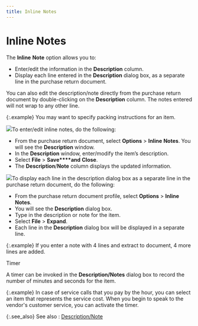```yaml
---
title: Inline Notes
---
```


# Inline Notes


The **Inline** **Note**  option allows you to:

- Enter/edit  the information in the **Description**  column.
- Display each  line entered in the **Description**  dialog box, as a separate line in the purchase return document.



You can also edit the description/note directly from the purchase return  document by double-clicking on the **Description**  column. The notes entered will not wrap to any other line.


{:.example}
You may want to specify packing instructions  for an item.


![]({{site.pp_baseurl}}/img/steps.gif)To enter/edit inline notes, do the following:

- From the purchase  return document, select **Options**  > **Inline** **Notes**.  You will see the **Description** window.
- In the **Description** window, enter/modify the  item’s description.
- Select **File** > **Save****and** **Close**.
- The **Description**/**Note** column displays the updated information.



![]({{site.pp_baseurl}}/img/steps.gif)To display each line in the description dialog  box as a separate line in the purchase return document, do the following:

- From the purchase  return document profile, select **Options**  > **Inline** **Notes**.
- You will see  the **Description** dialog box.
- Type in the  description or note for the item.
- Select **File** > **Expand**.
- Each line in  the **Description**  dialog box will be displayed in a separate line.



{:.example}
If you enter a note with 4 lines and extract  to document, 4 more lines are added.


Timer


A timer can be invoked in the **Description/Notes**  dialog box to record the number of minutes and seconds for the item.


{:.example}
In case of service calls that you pay by the  hour, you can select an item that represents the service cost. When you  begin to speak to the vendor's customer service, you can activate the  timer.


{:.see_also}
See also
: [Description/Note]({{site.pp_baseurl}}/purc-proc/doc-profile/contents/item-info/details/description-note/description_note.html)
